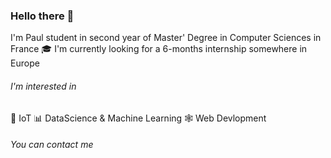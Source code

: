 ### Hello there 👋

I'm Paul student in second year of Master' Degree in Computer Sciences in France :mortar_board:
I'm currently looking for a 6-months internship somewhere in Europe

###### I'm interested in
:satellite: IoT
:bar_chart:  DataScience & Machine Learning
:spider_web: Web Devlopment 

###### You can contact me  
